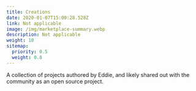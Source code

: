 ```yaml
---
title: Creations
date: 2020-01-07T15:00:28.528Z
link: Not applicable
image: /img/marketplace-summary.webp
description: Not applicable
weight: 10
sitemap:
  priority: 0.5
  weight: 0.8
---
```


<!--

This page represents the landing page for "research-projects" section. It is also shown under the homepage header for "research-projects". It should be therefore relatively short and sweet.

\-->

<p>A collection of projects authored by Eddie, and likely shared out with the community as an open source project.</p>
